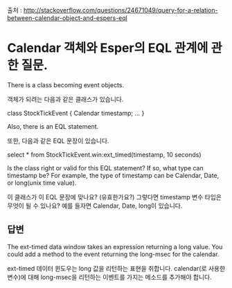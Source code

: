 출처 : http://stackoverflow.com/questions/24671049/query-for-a-relation-between-calendar-object-and-espers-eql

# Calendar 객체와 Esper의 EQL 관계에 관한 질문.

There is a class becoming event objects. 

객체가 되려는 다음과 같은 클래스가 있습니다.

class StockTickEvent { Calendar timestamp; ... }



Also, there is an EQL statement. 

또한, 다음과 같은 EQL 문장이 있습니다.

select * from StockTickEvent.win:ext_timed(timestamp, 10 seconds)



Is the class right or valid for this EQL statement? If so, what type can timestamp be? For example, the type of timestamp can be Calendar, Date, or long(unix time value).

이 클래스가 이 EQL 문장에 맞나요? (유효한가요?) 그렇다면 timestamp 변수 타입은 무엇이 될 수 있나요? 예를 들자면 Calendar, Date, long이 있습니다.

## 답변

The ext-timed data window takes an expression returning a long value. You could add a method to the event returning the long-msec for the calendar.

ext-timed 데이터 윈도우는 long 값을 리턴하는 표현을 취합니다. calendar(로 사용한 변수)에 대해 long-msec을 리턴하는 이벤트를 가지는 메소드를 추가해야 합니다.
